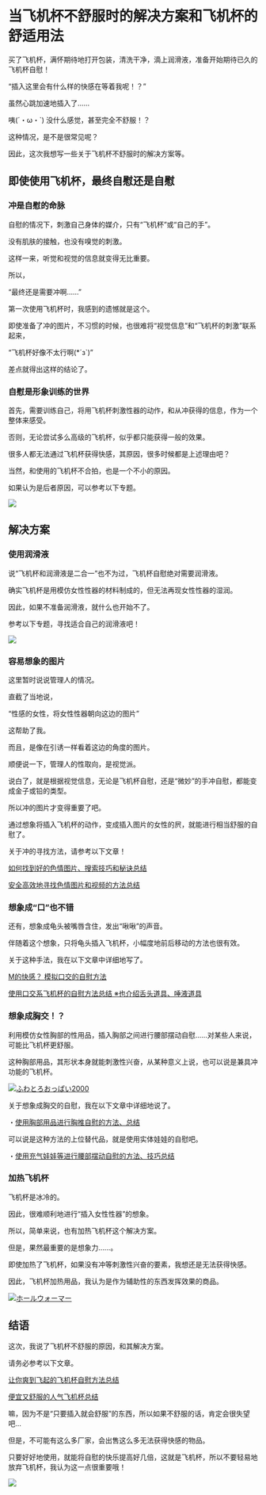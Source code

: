 # 当飞机杯不舒服时的解决方案和飞机杯的舒适用法 [​](#当飞机杯不舒服时的解决方案和飞机杯的舒适用法)

买了飞机杯，满怀期待地打开包装，清洗干净，滴上润滑液，准备开始期待已久的飞机杯自慰！

“插入这里会有什么样的快感在等着我呢！？”

虽然心跳加速地插入了……

咦(´・ω・\`) 没什么感觉，甚至完全不舒服！？

这种情况，是不是很常见呢？

因此，这次我想写一些关于飞机杯不舒服时的解决方案等。

## 即使使用飞机杯，最终自慰还是自慰 [​](#即使使用飞机杯-最终自慰还是自慰)

### 冲是自慰的命脉 [​](#冲是自慰的命脉)

自慰的情况下，刺激自己身体的媒介，只有“飞机杯”或“自己的手”。

没有肌肤的接触，也没有嗅觉的刺激。

这样一来，听觉和视觉的信息就变得无比重要。

所以，

“最终还是需要冲啊……”

第一次使用飞机杯时，我感到的遗憾就是这个。

即使准备了冲的图片，不习惯的时候，也很难将“视觉信息”和“飞机杯的刺激”联系起来，

“飞机杯好像不太行啊(\*´з\`)”

差点就得出这样的结论了。

### 自慰是形象训练的世界 [​](#自慰是形象训练的世界)

首先，需要训练自己，将用飞机杯刺激性器的动作，和从冲获得的信息，作为一个整体来感受。

否则，无论尝试多么高级的飞机杯，似乎都只能获得一般的效果。

很多人都无法通过飞机杯获得快感，其原因，很多时候都是上述理由吧？

当然，和使用的飞机杯不合拍，也是一个不小的原因。

如果认为是后者原因，可以参考以下专题。

[![](https://img.e-nls.com/pict_af/1_1409802977_af_6zaon.jpg)](https://www.e-nls.com/access.php?agency_id=af486217&fid=327)

## 解决方案 [​](#解决方案)

### 使用润滑液 [​](#使用润滑液)

说“飞机杯和润滑液是二合一”也不为过，飞机杯自慰绝对需要润滑液。

确实飞机杯是用模仿女性性器的材料制成的，但无法再现女性性器的湿润。

因此，如果不准备润滑液，就什么也开始不了。

参考以下专题，寻找适合自己的润滑液吧！

[![](https://img.e-nls.com/pict_af/1_1415348489_af_PezQB.jpg)](https://www.e-nls.com/access.php?agency_id=af486217&fid=329)

### 容易想象的图片 [​](#容易想象的图片)

这里暂时说说管理人的情况。

直截了当地说，

“性感的女性，将女性性器朝向这边的图片”

这帮助了我。

而且，是像在引诱一样看着这边的角度的图片。

顺便说一下，管理人的性取向，是视觉派。

说白了，就是根据视觉信息，无论是飞机杯自慰，还是“微妙”的手冲自慰，都能变成金子或铅的类型。

所以冲的图片才变得重要了吧。

通过想象将插入飞机杯的动作，变成插入图片的女性的屄，就能进行相当舒服的自慰了。

关于冲的寻找方法，请参考以下文章！

[如何找到好的色情图片、搜索技巧和秘诀总结](/h-life/onanie-a/okazu001.html)

[安全高效地寻找色情图片和视频的方法总结](/h-life/onanie-a/gazou-video.html)

### 想象成“口”也不错 [​](#想象成-口-也不错)

还有，想象成龟头被嘴唇含住，发出“啾啾”的声音。

伴随着这个想象，只将龟头插入飞机杯，小幅度地前后移动的方法也很有效。

关于这种手法，我在以下文章中详细地写了。

[M的快感？ 模拟口交的自慰方法](/h-life/onanie-a/m-fellatio.html)

[使用口交系飞机杯的自慰方法总结 ※也介绍舌头道具、唾液道具](/h-life/onanie-a/fera001.html)

### 想象成胸交！？ [​](#想象成胸交)

利用模仿女性胸部的性用品，插入胸部之间进行腰部摆动自慰……对某些人来说，可能比飞机杯更舒服。

这种胸部用品，其形状本身就能刺激性兴奋，从某种意义上说，也可以说是兼具冲功能的飞机杯。

[![](https://img.e-nls.com/pict_pc/1_1458006230_m_1tK9i.jpg)ふわとろおっぱい2000](https://www.e-nls.com/access.php?agency_id=af486217&pcode=20842)

关于想象成胸交的自慰，我在以下文章中详细地说了。

・[使用胸部用品进行胸推自慰的方法、总结](/h-life/onanie-a/oppai-paizuri.html)

可以说是这种方法的上位替代品，就是使用实体娃娃的自慰吧。

・[使用充气娃娃等进行腰部摆动自慰的方法、技巧总结](/h-life/onanie-a/koshifuri01.html)

### 加热飞机杯 [​](#加热飞机杯)

飞机杯是冰冷的。

因此，很难顺利地进行“插入女性性器”的想象。

所以，简单来说，也有加热飞机杯这个解决方案。

但是，果然最重要的是想象力……。

即使加热了飞机杯，如果没有冲等刺激性兴奋的要素，我想还是无法获得快感。

因此，飞机杯加热用品，我认为是作为辅助性的东西发挥效果的商品。

[![](https://img.e-nls.com/pict_pc/1_1487321347_m_3NCyx.jpg)ホールウォーマー](https://www.e-nls.com/access.php?agency_id=af486217&pcode=25233)

## 结语 [​](#结语)

这次，我说了飞机杯不舒服的原因，和其解决方案。

请务必参考以下文章。

[让你爽到飞起的飞机杯自慰方法总结](/h-life/onanie-a/onaho-kaikan.html)

[便宜又舒服的人气飞机杯总结](/h-life/onanie-a/reasonable-onaho.html)

嘛，因为不是“只要插入就会舒服”的东西，所以如果不舒服的话，肯定会很失望吧…

但是，不可能有这么多厂家，会出售这么多无法获得快感的物品。

只要好好地使用，就能将自慰的快乐提高好几倍，这就是飞机杯，所以不要轻易地放弃飞机杯，我认为这一点很重要哦！

[![](https://img.e-nls.com/pict_af/1_1378186072_af_X5a7P.jpg)](https://www.e-nls.com/access.php?agency_id=af486217)